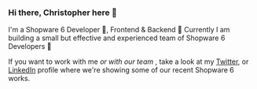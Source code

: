 ### Hi there, Christopher here 👋

I'm a Shopware 6 Developer 💙, Frontend & Backend 💪
Currently I am building a small but effective and experienced team of Shopware 6 Developers 🚀

If you want to work with me *or with our team* , take a look at my [Twitter](https://twitter.com/christopherdosi), or [LinkedIn](https://www.linkedin.com/in/christopher-dosin/) profile where we're showing some of our recent Shopware 6 works.
